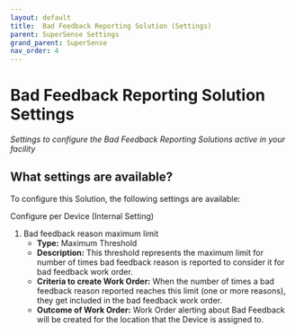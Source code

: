 ```yaml
---
layout: default
title:  Bad Feedback Reporting Solution (Settings)
parent: SuperSense Settings
grand_parent: SuperSense
nav_order: 4
---
```


# Bad Feedback Reporting Solution Settings
*Settings to configure the Bad Feedback Reporting Solutions active in your facility*

## What settings are available?
To configure this Solution, the following settings are available:

Configure per Device (Internal Setting) 
1. Bad feedback reason maximum limit
    - **Type:** Maximum Threshold
    - **Description:** This threshold represents the maximum limit for number of times bad feedback reason is reported to consider it for bad feedback work order. 
    - **Criteria to create Work Order:** When the number of times a bad feedback reason reported reaches this limit (one or more reasons), they get included in the bad feedback work order. 
    - **Outcome of Work Order:** Work Order alerting about Bad Feedback will be created for the location that the Device is assigned to.